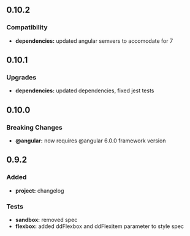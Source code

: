 ## 0.10.2

### Compatibility

* **dependencies:** updated angular semvers to accomodate for 7

## 0.10.1

### Upgrades

* **dependencies:** updated dependencies, fixed jest tests

## 0.10.0

### Breaking Changes

* **@angular:** now requires @angular 6.0.0 framework version

## 0.9.2

### Added

* **project:** changelog

### Tests

* **sandbox:** removed spec
* **flexbox:** added ddFlexbox and ddFlexitem parameter to style spec
